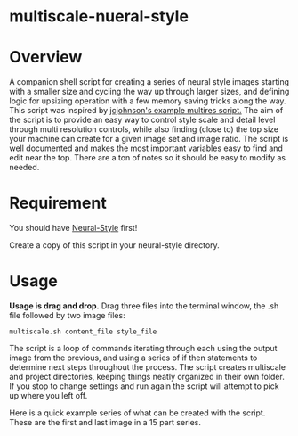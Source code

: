 # multiscale-nueral-style
# Overview
A companion shell script for creating a series of neural style images starting with a smaller size and cycling the way up through larger sizes, and defining logic for upsizing operation with a few memory saving tricks along the way. This script was inspired by <a href="https://github.com/jcjohnson/neural-style/blob/master/examples/multigpu_scripts/starry_stanford.sh">jcjohnson's example multires script.</a>  The aim of the script is to provide an easy way to control style scale and detail level through multi resolution controls, while also finding (close to) the top size your machine can create for a given image set and image ratio. The script is well documented and makes the most important variables easy to find and edit near the top. There are a ton of notes so it should be easy to modify as needed.


# Requirement
You should have [Neural-Style](https://github.com/jcjohnson/neural-style/) first!


Create a copy of this script in your neural-style directory. 

# Usage
<strong>Usage is drag and drop.</strong> Drag three files into the terminal window, the .sh file followed by two image files:

`multiscale.sh content_file style_file`

The script is a loop of commands iterating through each using the output image from the previous, and using a series of if then statements to determine next steps throughout the process. The script creates multiscale and project directories, keeping things neatly organized in their own folder. If you stop to change settings and run again the script will attempt to pick up where you left off.
 

Here is a quick example series of what can be created with the script. These are the first and last image in a 15 part series. 

<img src="http://i.imgur.com/dIlrNW7.jpg" alt=""/>
<img src="http://i.imgur.com/0TCApCR.jpg" alt=""/>
<img src="http://i.imgur.com/vVURJIM.jpg" alt=""/>
<img src="http://i.imgur.com/fxPJHpY.jpg" alt=""/>
